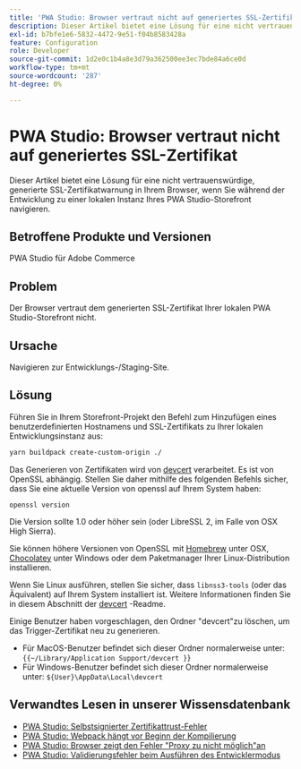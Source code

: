 ```yaml
---
title: 'PWA Studio: Browser vertraut nicht auf generiertes SSL-Zertifikat'
description: Dieser Artikel bietet eine Lösung für eine nicht vertrauenswürdige, generierte SSL-Zertifikatwarnung in Ihrem Browser, wenn Sie während der Entwicklung zu einer lokalen Instanz Ihres PWA Studio-Storefront navigieren.
exl-id: b7bfe1e6-5832-4472-9e51-f04b8583428a
feature: Configuration
role: Developer
source-git-commit: 1d2e0c1b4a8e3d79a362500ee3ec7bde84a6ce0d
workflow-type: tm+mt
source-wordcount: '287'
ht-degree: 0%

---
```


# PWA Studio: Browser vertraut nicht auf generiertes SSL-Zertifikat

Dieser Artikel bietet eine Lösung für eine nicht vertrauenswürdige, generierte SSL-Zertifikatwarnung in Ihrem Browser, wenn Sie während der Entwicklung zu einer lokalen Instanz Ihres PWA Studio-Storefront navigieren.

## Betroffene Produkte und Versionen

PWA Studio für Adobe Commerce

## Problem

Der Browser vertraut dem generierten SSL-Zertifikat Ihrer lokalen PWA Studio-Storefront nicht.

## Ursache

Navigieren zur Entwicklungs-/Staging-Site.

## Lösung

Führen Sie in Ihrem Storefront-Projekt den Befehl zum Hinzufügen eines benutzerdefinierten Hostnamens und SSL-Zertifikats zu Ihrer lokalen Entwicklungsinstanz aus:

```sh
yarn buildpack create-custom-origin ./
```

Das Generieren von Zertifikaten wird von [devcert](https://github.com/davewasmer/devcert) verarbeitet. Es ist von OpenSSL abhängig. Stellen Sie daher mithilfe des folgenden Befehls sicher, dass Sie eine aktuelle Version von openssl auf Ihrem System haben:

`openssl version`

Die Version sollte 1.0 oder höher sein (oder LibreSSL 2, im Falle von OSX High Sierra).

Sie können höhere Versionen von OpenSSL mit [Homebrew](https://brew.sh/) unter OSX, [Chocolatey](https://chocolatey.org/) unter Windows oder dem Paketmanager Ihrer Linux-Distribution installieren.

Wenn Sie Linux ausführen, stellen Sie sicher, dass `libnss3-tools` (oder das Äquivalent) auf Ihrem System installiert ist. Weitere Informationen finden Sie in diesem Abschnitt der [devcert](https://github.com/davewasmer/devcert#skipcertutil) -Readme.

Einige Benutzer haben vorgeschlagen, den Ordner &quot;devcert&quot;zu löschen, um das Trigger-Zertifikat neu zu generieren.

* Für MacOS-Benutzer befindet sich dieser Ordner normalerweise unter: `{{~/Library/Application Support/devcert }}`
* Für Windows-Benutzer befindet sich dieser Ordner normalerweise unter: `${User}\AppData\Local\devcert`

## Verwandtes Lesen in unserer Wissensdatenbank

* [PWA Studio: Selbstsignierter Zertifikattrust-Fehler](https://support.magento.com/hc/en-us/articles/360038973172)
* [PWA Studio: Webpack hängt vor Beginn der Kompilierung](/help/troubleshooting/miscellaneous/pwa-studio-webpack-hangs-before-beginning-compilation.md)
* [PWA Studio: Browser zeigt den Fehler &quot;Proxy zu nicht möglich&quot;an](/help/troubleshooting/miscellaneous/pwa-studio-browser-displays-cannot-proxy-to-error.md)
* [PWA Studio: Validierungsfehler beim Ausführen des Entwicklermodus](/help/troubleshooting/miscellaneous/pwa-studio-validation-errors-when-running-developer-mode.md)
